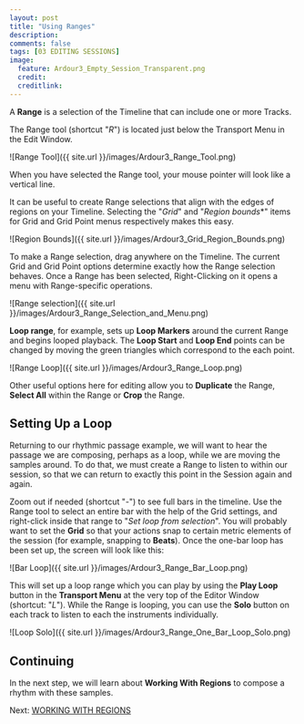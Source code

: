 ```yaml
---
layout: post
title: "Using Ranges"
description:
comments: false 
tags: [03 EDITING SESSIONS]
image:
  feature: Ardour3_Empty_Session_Transparent.png
  credit:  
  creditlink:  
---
```


A **Range** is a selection of the Timeline that can include one or more
Tracks.

The Range tool (shortcut "*R*") is located just below the
Transport Menu in the Edit Window.

![Range Tool]({{ site.url }}/images/Ardour3_Range_Tool.png) 

When you have selected the Range tool, your mouse pointer will look like a vertical line.

It can be useful to create Range selections that align with the edges of
regions on your Timeline. Selecting the "*Grid*" and "*Region bounds**"
items for Grid and Grid Point menus respectively makes this easy.

![Region Bounds]({{ site.url }}/images/Ardour3_Grid_Region_Bounds.png) 

To make a Range selection, drag anywhere on the Timeline. The current
Grid and Grid Point options determine exactly how the Range selection
behaves. Once a Range has been selected, Right-Clicking on it opens a
menu with Range-specific operations.

![Range selection]({{ site.url }}/images/Ardour3_Range_Selection_and_Menu.png) 

**Loop range**, for example, sets up **Loop Markers** around the current
Range and begins looped playback. The **Loop Start** and **Loop End**
points can be changed by moving the green triangles which correspond to
the each point.

![Range Loop]({{ site.url }}/images/Ardour3_Range_Loop.png) 

Other useful options here for editing allow you to **Duplicate** the
Range, **Select All** within the Range or **Crop** the Range.

Setting Up a Loop
-----------------

Returning to our rhythmic passage example, we will want to hear the
passage we are composing, perhaps as a loop, while we are moving the
samples around. To do that, we must create a Range to listen to within
our session, so that we can return to exactly this point in the Session
again and again.

Zoom out if needed (shortcut "*-*") to see full bars in the timeline.
Use the Range tool to select an entire bar with the help of the Grid
settings, and right-click inside that range to "*Set loop from
selection*". You will probably want to set the **Grid** so that your
actions snap to certain metric elements of the session (for example,
snapping to **Beats**). Once the one-bar loop has been set up, the
screen will look like this: 

![Bar Loop]({{ site.url }}/images/Ardour3_Range_Bar_Loop.png) 

This will set up a loop range which you can play by using the **Play
Loop** button in the **Transport Menu** at the very top of the Editor
Window (shortcut: "*L*"). While the Range is looping, you can use the
**Solo** button on each track to listen to each the instruments
individually.

![Loop Solo]({{ site.url }}/images/Ardour3_Range_One_Bar_Loop_Solo.png) 

Continuing
----------

In the next step, we will learn about **Working With Regions** to
compose a rhythm with these samples.

Next: [WORKING WITH REGIONS](../working-with-regions)
